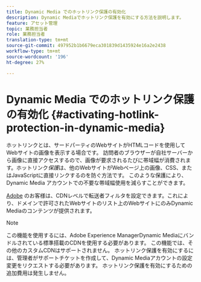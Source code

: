 ```yaml
---
title: Dynamic Media でのホットリンク保護の有効化
description: Dynamic Mediaでホットリンク保護を有効にする方法を説明します。
feature: アセット管理
topic: 業務担当者
role: 業務担当者
translation-type: tm+mt
source-git-commit: 497952b1b6679eca301839d1435924e16a2e2438
workflow-type: tm+mt
source-wordcount: '196'
ht-degree: 27%

---
```



# Dynamic Media でのホットリンク保護の有効化 {#activating-hotlink-protection-in-dynamic-media}

ホットリンクとは、サードパーティのWebサイトがHTMLコードを使用してWebサイトの画像を表示する場合です。 訪問者のブラウザーが自社サーバーから画像に直接アクセスするので、画像が要求されるたびに帯域幅が消費されます。ホットリンク&#x200B;*保護*&#x200B;は、他のWebサイトがWebページ上の画像、CSS、またはJavaScriptに直接リンクするのを防ぐ方法です。 このような保護により、Dynamic Media アカウントでの不要な帯域幅使用を減らすことができます。

[Adobe](https://helpx.adobe.com/jp/support.html) のお客様は、CDNレベルで転送者フィルタを設定できます。これにより、ドメインで許可されたWebサイトのリスト上のWebサイトにのみDynamic Mediaのコンテンツが提供されます。

>[!NOTE]
>
>この機能を使用するには、Adobe Experience ManagerDynamic Mediaにバンドルされている標準搭載のCDNを使用する必要があります。 この機能では、その他のカスタムCDNはサポートされません。 ホットリンク保護を有効にするには、管理者がサポートチケットを作成して、Dynamic Mediaアカウントの設定変更をリクエストする必要があります。 ホットリンク保護を有効にするための追加費用は発生しません。
